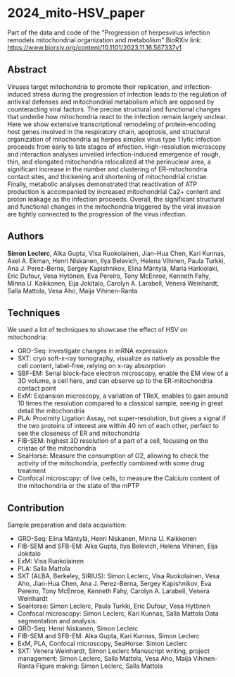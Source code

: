 # 2024_mito-HSV_paper
Part of the data and code of the "Progression of herpesvirus infection remodels mitochondrial organization and metabolism"
BioRXiv link: https://www.biorxiv.org/content/10.1101/2023.11.16.567337v1

## Abstract
Viruses target mitochondria to promote their replication, and infection-induced stress during the progression of infection leads to the regulation of antiviral defenses and mitochondrial metabolism which are opposed by counteracting viral factors. The precise structural and functional changes that underlie how mitochondria react to the infection remain largely unclear. Here we show extensive transcriptional remodeling of protein-encoding host genes involved in the respiratory chain, apoptosis, and structural organization of mitochondria as herpes simplex virus type 1 lytic infection proceeds from early to late stages of infection. High-resolution microscopy and interaction analyses unveiled infection-induced emergence of rough, thin, and elongated mitochondria relocalized at the perinuclear area, a significant increase in the number and clustering of ER-mitochondria contact sites, and thickening and shortening of mitochondrial cristae. Finally, metabolic analyses demonstrated that reactivation of ATP production is accompanied by increased mitochondrial Ca2+ content and proton leakage as the infection proceeds. Overall, the significant structural and functional changes in the mitochondria triggered by the viral invasion are tightly connected to the progression of the virus infection.

## Authors
**Simon Leclerc**, Alka Gupta, Visa Ruokolainen, Jian-Hua Chen, Kari Kunnas, Axel A. Ekman, Henri Niskanen, Ilya Belevich, Helena Vihinen, Paula Turkki, Ana J. Perez-Berna, Sergey Kapishnikov, Elina Mäntylä, Maria Harkiolaki, Eric Dufour, Vesa Hytönen, Eva Pereiro, Tony McEnroe, Kenneth Fahy, Minna U. Kaikkonen, Eija Jokitalo, Carolyn A. Larabell, Venera Weinhardt, Salla Mattola, Vesa Aho, Maija Vihinen-Ranta

## Techniques
We used a lot of techniques to showcase the effect of HSV on mitochondria:
- GRO-Seq: investigate changes in mRNA expression
- SXT: cryo soft-x-ray tomography, visualize as natively as possible the cell content, label-free, relying on x-ray absorption
- SBF-EM: Serial block-face electron microscopy, enable the EM view of a 3D volume, a cell here, and can observe up to the ER-mitochondria contact point
- ExM: Expansion microscopy, a variation of TReX, enables to gain around 10 times the resolution compared to a classical sample, seeing in great detail the mitochondria
- PLA: Proximity Ligation Assay, not super-resolution, but gives a signal if the two proteins of interest are within 40 nm of each other, perfect to see the closeness of ER and mitochondria
- FIB-SEM: highest 3D resolution of a part of a cell, focusing on the cristae of the mitochondria
- SeaHorse: Measure the consumption of O2, allowing to check the activity of the mitochondria, perfectly combined with some drug treatment
- Confocal microscopy: of live cells, to measure the Calcium content of the mitochondria or the state of the mPTP

## Contribution
Sample preparation and data acquisition:
- GRO-Seq: Elina Mäntylä, Henri Niskanen, Minna U. Kaikkonen
- FIB-SEM and SFB-EM: Alka Gupta, Ilya Belevich, Helena Vihinen, Eija Jokitalo
- ExM: Visa Ruokolainen
- PLA: Salla Mattola
- SXT (ALBA, Berkeley, SIRIUS): Simon Leclerc, Visa Ruokolainen, Vesa Aho, Jian-Hua Chen, Ana J. Perez-Berna, Sergey Kapishnikov, Eva Pereiro, Tony McEnroe, Kenneth Fahy, Carolyn A. Larabell, Venera Weinhardt
- SeaHorse: Simon Leclerc, Paula Turkki, Eric Dufour, Vesa Hytönen
- Confocal microscopy: Simon Leclerc, Kari Kunnas, Salla Mattola
Data segmentation and analysis:
- GRO-Seq: Henri Niskanen, Simon Leclerc
- FIB-SEM and SFB-EM: Alka Gupta, Kari Kunnas, Simon Leclerc
- ExM, PLA, Confocal microscopy, SeaHorse: Simon Leclerc
- SXT: Venera Weinhardt, Simon Leclerc
  Manuscript writing, project management: Simon Leclerc, Salla Mattola, Vesa Aho, Maija Vihinen-Ranta
  Figure making: Simon Leclerc, Salla Mattola
